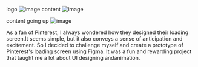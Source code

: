 logo
![image](https://github.com/user-attachments/assets/d4e4636e-c993-4b7e-aaff-e6dc3459fca0)
content
![image](https://github.com/user-attachments/assets/6a94bd43-0b4f-4f61-830a-bfc0ee7a3684)

content going up
![image](https://github.com/user-attachments/assets/9b3422a0-5c98-464f-95b5-3eae022f52c1)

As a fan of Pinterest, I always wondered how they designed their loading screen.It seems simple, but it also conveys a sense of anticipation and excitement.
So I decided to challenge myself and create a prototype of Pinterest's loading screen using Figma. It was a fun and rewarding project that taught me a lot about UI designing andanimation.
